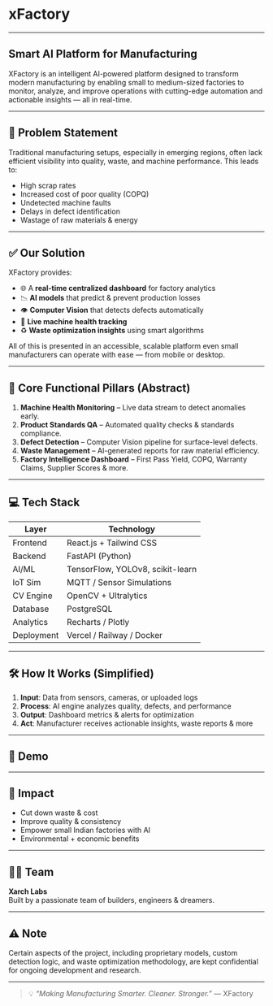 # xFactory

---

## Smart AI Platform for Manufacturing

XFactory is an intelligent AI-powered platform designed to transform modern manufacturing by enabling small to medium-sized factories to monitor, analyze, and improve operations with cutting-edge automation and actionable insights — all in real-time.

---

## 🎯 Problem Statement

Traditional manufacturing setups, especially in emerging regions, often lack efficient visibility into quality, waste, and machine performance. This leads to:
- High scrap rates
- Increased cost of poor quality (COPQ)
- Undetected machine faults
- Delays in defect identification
- Wastage of raw materials & energy

---

## ✅ Our Solution

XFactory provides:
- 🌐 A **real-time centralized dashboard** for factory analytics
- 📉 **AI models** that predict & prevent production losses
- 👁️ **Computer Vision** that detects defects automatically
- 🔧 **Live machine health tracking**
- ♻️ **Waste optimization insights** using smart algorithms

All of this is presented in an accessible, scalable platform even small manufacturers can operate with ease — from mobile or desktop.

---

## 🔐 Core Functional Pillars (Abstract)

1. **Machine Health Monitoring** – Live data stream to detect anomalies early.
2. **Product Standards QA** – Automated quality checks & standards compliance.
3. **Defect Detection** – Computer Vision pipeline for surface-level defects.
4. **Waste Management** – AI-generated reports for raw material efficiency.
5. **Factory Intelligence Dashboard** – First Pass Yield, COPQ, Warranty Claims, Supplier Scores & more.

---

## 💻 Tech Stack

| Layer | Technology |
|-------|------------|
| Frontend | React.js + Tailwind CSS |
| Backend | FastAPI (Python) |
| AI/ML | TensorFlow, YOLOv8, scikit-learn |
| IoT Sim | MQTT / Sensor Simulations |
| CV Engine | OpenCV + Ultralytics |
| Database | PostgreSQL |
| Analytics | Recharts / Plotly |
| Deployment | Vercel / Railway / Docker |

---

## 🛠️ How It Works (Simplified)

1. **Input**: Data from sensors, cameras, or uploaded logs
2. **Process**: AI engine analyzes quality, defects, and performance
3. **Output**: Dashboard metrics & alerts for optimization
4. **Act**: Manufacturer receives actionable insights, waste reports & more

---

## 🎥 Demo

---

## 🌱 Impact

- Cut down waste & cost
- Improve quality & consistency
- Empower small Indian factories with AI
- Environmental + economic benefits

---

## 🧑‍💻 Team

**Xarch Labs**  
Built by a passionate team of builders, engineers & dreamers.

---

## ⚠️ Note

Certain aspects of the project, including proprietary models, custom detection logic, and waste optimization methodology, are kept confidential for ongoing development and research.

---

> 💡 *“Making Manufacturing Smarter. Cleaner. Stronger.”* — XFactory
